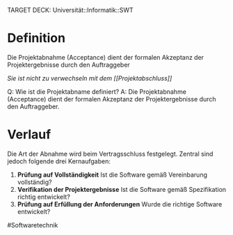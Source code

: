 TARGET DECK: Universität::Informatik::SWT


# Definition
Die Projektabnahme (Acceptance) dient der formalen Akzeptanz der Projektergebnisse durch den Auftraggeber

*Sie ist nicht zu verwechseln mit dem [[Projektabschluss]]*

Q: Wie ist die Projektabname definiert?
A: Die Projektabnahme (Acceptance) dient der formalen Akzeptanz der Projektergebnisse durch den Auftraggeber.
<!--ID: 1645543053108-->


# Verlauf
Die Art der Abnahme wird beim Vertragsschluss festgelegt. Zentral sind jedoch folgende drei Kernaufgaben:
1. **Prüfung auf Vollständigkeit**
Ist die Software gemäß Vereinbarung vollständig?
2. **Verifikation der Projektergebnisse**
Ist die Software gemäß Spezifikation richtig entwickelt?
3. **Prüfung auf Erfüllung der Anforderungen**
Wurde die richtige Software entwickelt?




#Softwaretechnik 
